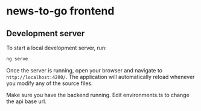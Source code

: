 # news-to-go frontend

## Development server

To start a local development server, run:

```bash
ng serve
```

Once the server is running, open your browser and navigate to `http://localhost:4200/`. The application will automatically reload whenever you modify any of the source files.

Make sure you have the backend running. Edit environments.ts to change the api base url.
